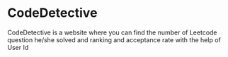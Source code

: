# CodeDetective
CodeDetective is a website where you can find the number of Leetcode question
he/she solved and ranking and acceptance rate with the help of User Id
